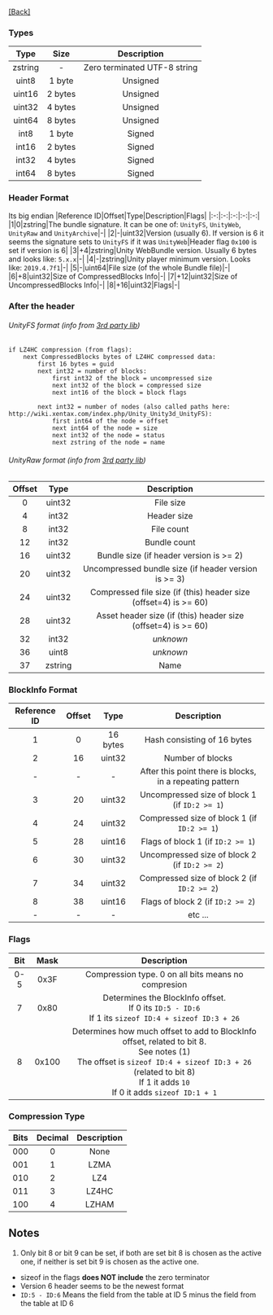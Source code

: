 [[Back]](../README.md)

### Types
|Type|Size|Description|
|:-:|:-:|:-:|
|zstring|-|Zero terminated UTF-8 string|
|uint8|1 byte|Unsigned|
|uint16|2 bytes|Unsigned|
|uint32|4 bytes|Unsigned|
|uint64|8 bytes|Unsigned|
|int8|1 byte|Signed|
|int16|2 bytes|Signed|
|int32|4 bytes|Signed|
|int64|8 bytes|Signed|

### Header Format
Its big endian
|Reference ID|Offset|Type|Description|Flags|
|:-:|:-:|:-:|:-:|:-:|
|1|0|zstring|The bundle signature. It can be one of: `UnityFS`, `UnityWeb`, `UnityRaw` and `UnityArchive`|-|
|2|-|uint32|Version (usually 6). If version is 6 it seems the signature sets to `UnityFS` if it was `UnityWeb`|Header flag `0x100` is set if version is 6|
|3|+4|zstring|Unity WebBundle version. Usually 6 bytes and looks like: `5.x.x`|-|
|4|-|zstring|Unity player minimum version. Looks like: `2019.4.7f1`|-|
|5|-|uint64|File size (of the whole Bundle file)|-|
|6|+8|uint32|Size of CompressedBlocks Info|-|
|7|+12|uint32|Size of UncompressedBlocks Info|-|
|8|+16|uint32|Flags|-|

### After the header
###### UnityFS format (info from [3rd party lib](https://github.com/HearthSim/UnityPack))
```
if LZ4HC compression (from flags):
    next CompressedBlocks bytes of LZ4HC compressed data:
        first 16 bytes = guid
        next int32 = number of blocks:
            first int32 of the block = uncompressed size
            next int32 of the block = compressed size
            next int16 of the block = block flags
        
        next int32 = number of nodes (also called paths here: http://wiki.xentax.com/index.php/Unity_Unity3d_UnityFS):
            first int64 of the node = offset
            next int64 of the node = size
            next int32 of the node = status
            next zstring of the node = name
```

###### UnityRaw format  (info from [3rd party lib](https://github.com/HearthSim/UnityPack))
|Offset|Type|Description|
|:-:|:-:|:-:|
|0|uint32|File size|
|4|int32|Header size|
|8|int32|File count|
|12|int32|Bundle count|
|16|uint32|Bundle size (if header version is >= 2)|
|20|uint32|Uncompressed bundle size (if header version is >= 3)|
|24|uint32|Compressed file size (if (this) header size (offset=4) is >= 60)|
|28|uint32|Asset header size (if (this) header size (offset=4) is >= 60)|
|32|int32|*unknown*|
|36|uint8|*unknown*|
|37|zstring|Name|

### BlockInfo Format
|Reference ID|Offset|Type|Description|
|:-:|:-:|:-:|:-:|
|1|0|16 bytes|Hash consisting of 16 bytes|
|2|16|uint32|Number of blocks|
|-|-|-|After this point there is blocks, in a repeating pattern|
|3|20|uint32|Uncompressed size of block 1 (if `ID:2 >= 1`)|
|4|24|uint32|Compressed size of block 1 (if `ID:2 >= 1`)|
|5|28|uint16|Flags of block 1 (if `ID:2 >= 1`)|
|6|30|uint32|Uncompressed size of block 2 (if `ID:2 >= 2`)|
|7|34|uint32|Compressed size of block 2 (if `ID:2 >= 2`)|
|8|38|uint16|Flags of block 2 (if `ID:2 >= 2`)|
|-|-|-|etc ...|

### Flags
|Bit|Mask|Description|
|:-:|:-:|:-:|
|0-5|0x3F|Compression type. 0 on all bits means no compresion|
|7|0x80|Determines the BlockInfo offset.<br>If 0 its `ID:5 - ID:6`<br>If 1 its `sizeof ID:4 + sizeof ID:3 + 26`|
|8|0x100|Determines how much offset to add to BlockInfo offset, related to bit 8.<br>See notes (1)<br>The offset is `sizeof ID:4 + sizeof ID:3 + 26` (related to bit 8)<br>If 1 it adds `10`<br>If 0 it adds `sizeof ID:1 + 1`

### Compression Type
|Bits|Decimal|Description|
|:-:|:-:|:-:|
|000|0|None|
|001|1|LZMA|
|010|2|LZ4|
|011|3|LZ4HC|
|100|4|LZHAM|

## Notes
1. Only bit 8 or bit 9 can be set, if both are set bit 8 is chosen as the active one, if neither is set bit 9 is chosen as the active one.

* sizeof in the flags **does NOT include** the zero terminator
* Version 6 header seems to be the newest format
* `ID:5 - ID:6` Means the field from the table at ID 5 minus the field from the table at ID 6